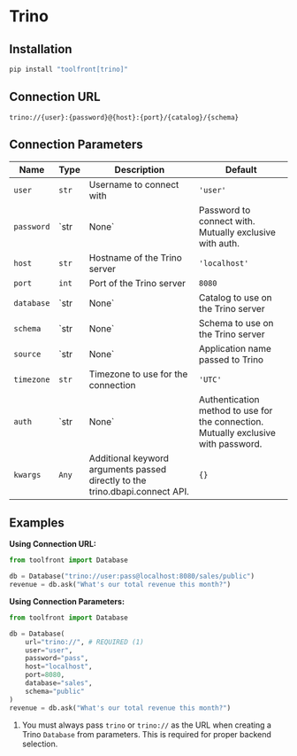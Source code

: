 # Trino

## Installation

```bash
pip install "toolfront[trino]"
```

## Connection URL

```
trino://{user}:{password}@{host}:{port}/{catalog}/{schema}
```

## Connection Parameters

| Name                     | Type                                        | Description                                                                                                                                                                                                                                                                                                                                 | Default           |
|--------------------------|---------------------------------------------|---------------------------------------------------------------------------------------------------------------------------------------------------------------------------------------------------------------------------------------------------------------------------------------------------------------------------------------------|-------------------|
| `user`                   | `str`                                       | Username to connect with                                                                                                                                                                                                                                                                                                                    | `'user'`          |
| `password`               | `str | None`                                | Password to connect with. Mutually exclusive with auth.                                                                                                                                                                                                                                                                                    | `None`            |
| `host`                   | `str`                                       | Hostname of the Trino server                                                                                                                                                                                                                                                                                                               | `'localhost'`     |
| `port`                   | `int`                                       | Port of the Trino server                                                                                                                                                                                                                                                                                                                   | `8080`            |
| `database`               | `str | None`                                | Catalog to use on the Trino server                                                                                                                                                                                                                                                                                                         | `None`            |
| `schema`                 | `str | None`                                | Schema to use on the Trino server                                                                                                                                                                                                                                                                                                          | `None`            |
| `source`                 | `str | None`                                | Application name passed to Trino                                                                                                                                                                                                                                                                                                           | `None`            |
| `timezone`               | `str`                                       | Timezone to use for the connection                                                                                                                                                                                                                                                                                                          | `'UTC'`           |
| `auth`                   | `str | None`                                | Authentication method to use for the connection. Mutually exclusive with password.                                                                                                                                                                                                                                                         | `None`            |
| `kwargs`                 | `Any`                                       | Additional keyword arguments passed directly to the trino.dbapi.connect API.                                                                                                                                                                                                                                                               | `{}`              |

## Examples

**Using Connection URL:**
```python
from toolfront import Database

db = Database("trino://user:pass@localhost:8080/sales/public")
revenue = db.ask("What's our total revenue this month?")
```

**Using Connection Parameters:**
```python
from toolfront import Database

db = Database(
    url="trino://", # REQUIRED (1)
    user="user",
    password="pass",
    host="localhost",
    port=8080,
    database="sales",
    schema="public"
)
revenue = db.ask("What's our total revenue this month?")
```

1. You must always pass `trino` or `trino://` as the URL when creating a Trino `Database` from parameters. This is required for proper backend selection.